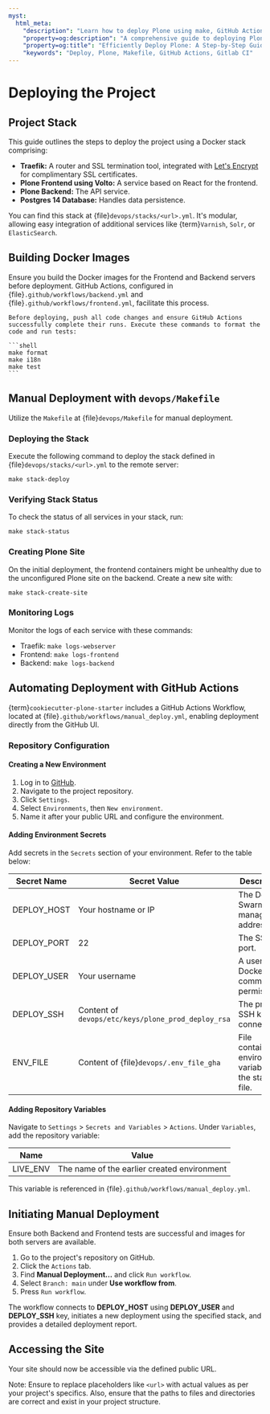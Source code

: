 ```yaml
---
myst:
  html_meta:
    "description": "Learn how to deploy Plone using make, GitHub Actions, or Gitlab CI with ease."
    "property=og:description": "A comprehensive guide to deploying Plone via various methods."
    "property=og:title": "Efficiently Deploy Plone: A Step-by-Step Guide"
    "keywords": "Deploy, Plone, Makefile, GitHub Actions, Gitlab CI"
---
```


# Deploying the Project

## Project Stack

This guide outlines the steps to deploy the project using a Docker stack comprising:

- **Traefik:** A router and SSL termination tool, integrated with [Let's Encrypt](https://letsencrypt.org/) for complimentary SSL certificates.
- **Plone Frontend using Volto:** A service based on React for the frontend.
- **Plone Backend:** The API service.
- **Postgres 14 Database:** Handles data persistence.

You can find this stack at {file}`devops/stacks/<url>.yml`. It's modular, allowing easy integration of additional services like {term}`Varnish`, `Solr`, or `ElasticSearch`.

## Building Docker Images

Ensure you build the Docker images for the Frontend and Backend servers before deployment. GitHub Actions, configured in {file}`.github/workflows/backend.yml` and {file}`.github/workflows/frontend.yml`, facilitate this process.

````{important}
Before deploying, push all code changes and ensure GitHub Actions successfully complete their runs. Execute these commands to format the code and run tests:

```shell
make format
make i18n
make test
```
````


## Manual Deployment with `devops/Makefile`

Utilize the `Makefile` at {file}`devops/Makefile` for manual deployment.

### Deploying the Stack

Execute the following command to deploy the stack defined in {file}`devops/stacks/<url>.yml` to the remote server:

```shell
make stack-deploy
```

### Verifying Stack Status

To check the status of all services in your stack, run:

```shell
make stack-status
```

### Creating Plone Site

On the initial deployment, the frontend containers might be unhealthy due to the unconfigured Plone site on the backend. Create a new site with:

```shell
make stack-create-site
```

### Monitoring Logs

Monitor the logs of each service with these commands:

- Traefik: ```make logs-webserver```
- Frontend: ```make logs-frontend```
- Backend: ```make logs-backend```

## Automating Deployment with GitHub Actions

{term}`cookiecutter-plone-starter` includes a GitHub Actions Workflow, located at {file}`.github/workflows/manual_deploy.yml`, enabling deployment directly from the GitHub UI.

### Repository Configuration

#### Creating a New Environment

1. Log in to [GitHub](https://github.com/).
2. Navigate to the project repository.
3. Click `Settings`.
4. Select `Environments`, then `New environment`.
5. Name it after your public URL and configure the environment.

#### Adding Environment Secrets

Add secrets in the `Secrets` section of your environment. Refer to the table below:

| Secret Name | Secret Value | Description |
|-------------|--------------|-------------|
| DEPLOY_HOST | Your hostname or IP | The Docker Swarm manager’s address. |
| DEPLOY_PORT | 22 | The SSHD port. |
| DEPLOY_USER | Your username | A user with Docker command permissions. |
| DEPLOY_SSH  | Content of `devops/etc/keys/plone_prod_deploy_rsa` | The private SSH key for connection. |
| ENV_FILE    | Content of {file}`devops/.env_file_gha` | File containing environment variables for the stack file. |

#### Adding Repository Variables

Navigate to `Settings` > `Secrets and Variables` > `Actions`. Under `Variables`, add the repository variable:

| Name     | Value |
|----------|-------|
| LIVE_ENV | The name of the earlier created environment |

This variable is referenced in {file}`.github/workflows/manual_deploy.yml`.

## Initiating Manual Deployment

Ensure both Backend and Frontend tests are successful and images for both servers are available.

1. Go to the project's repository on GitHub.
2. Click the `Actions` tab.
3. Find **Manual Deployment...** and click `Run workflow`.
4. Select `Branch: main` under **Use workflow from**.
5. Press `Run workflow`.

The workflow connects to **DEPLOY_HOST** using **DEPLOY_USER** and **DEPLOY_SSH** key, initiates a new deployment using the specified stack, and provides a detailed deployment report.

## Accessing the Site

Your site should now be accessible via the defined public URL.

Note: Ensure to replace placeholders like `<url>` with actual values as per your project's specifics. Also, ensure that the paths to files and directories are correct and exist in your project structure.
